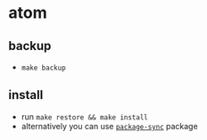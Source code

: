 # atom
## backup
* `make backup`

## install
* run `make restore && make install`
* alternatively you can use [`package-sync`](https://atom.io/packages/package-sync) package
